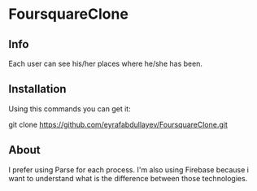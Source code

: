 # FoursquareClone

## Info

Each user can see his/her places where he/she has been.

## Installation

Using this commands you can get it:

git clone https://github.com/eyrafabdullayev/FoursquareClone.git

## About

I prefer using Parse for each process. I'm also using Firebase because i want to understand what is the difference between those technologies.
